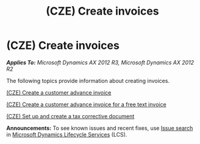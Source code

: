 ﻿---
title: (CZE) Create invoices
TOCTitle: (CZE) Create invoices
ms:assetid: 03546904-dc60-453e-8910-6237c9eb46eb
ms:mtpsurl: https://technet.microsoft.com/en-us/library/JJ664157(v=AX.60)
ms:contentKeyID: 49384740
ms.date: 04/18/2014
mtps_version: v=AX.60
---

# (CZE) Create invoices 


_**Applies To:** Microsoft Dynamics AX 2012 R3, Microsoft Dynamics AX 2012 R2_

The following topics provide information about creating invoices.

[(CZE) Create a customer advance invoice](cze-create-a-customer-advance-invoice.md)

[(CZE) Create a customer advance invoice for a free text invoice](cze-create-a-customer-advance-invoice-for-a-free-text-invoice.md)

[(CZE) Set up and create a tax corrective document](cze-set-up-and-create-a-tax-corrective-document.md)

  
**Announcements:** To see known issues and recent fixes, use [Issue search](http://go.microsoft.com/fwlink/?linkid=389258) in [Microsoft Dynamics Lifecycle Services](http://go.microsoft.com/fwlink/?linkid=306505) (LCS).

